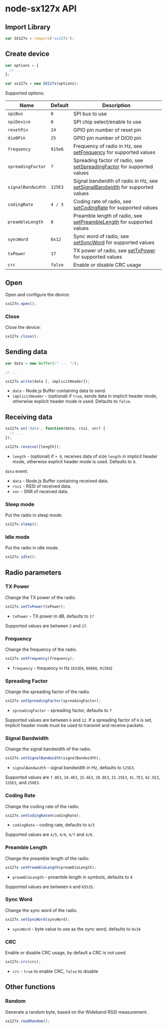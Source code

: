 # node-sx127x API

## Import Library

```js
var SX127x = require('sx127x');
```

## Create device

```js
var options = {
  // ...
};

var sx127x = new SX127x(options);
```

Supported options:

| Name | Default | Description |
|------|---------|-------------|
| `spiBus` | `0` | SPI bus to use |
| `spiDevice` | `0` | SPI chip select/enable to use |
| `resetPin` | `24` | GPIO pin number of reset pin |
| `dio0Pin` | `25` | GPIO pin number of DIO0 pin |
| `frequency` | `915e6` | Frequency of radio in Hz, see [setFrequency](#frequency) for supported values |
| `spreadingFactor` | `7` | Spreading factor of radio, see [setSpreadingFactor](#spreading-factor) for supported values  |
| `signalBandwidth` | `125E3` | Signal bandwidth of radio in Hz, see [setSignalBandwidth](#signal-bandwidth) for supported values  |
| `codingRate` | `4 / 5` | Coding rate of radio, see [setCodingRate](#coding-rate) for supported values |
| `preambleLength` | `8` | Preamble length of radio, see [setPreambleLength](#preamble-length) for supported values |
| `syncWord` | `0x12` | Sync word of radio, see [setSyncWord](#sync-word) for supported values |
| `txPower` | `17` | TX power of radio, see [setTxPower](#tx-power) for supported values |
| `crc` | `false` | Enable or disable CRC usage |


## Open

Open and configure the device:

```js
sx127x.open();
```

### Close

Close the device:

```js
sx127x.close();
```

## Sending data

```js
var data = new Buffer(/* ... */);

// ...

sx127x.write(data [, implicitHeader]);
```

 * `data` - Node.js Buffer containing data to send.
 * `implicitHeader` - (optional) if `true`, sends data in implicit header mode, otherwise explicit header mode is used. Defaults to `false`.

## Receiving data

```js
sx127x.on('data', function(data, rssi, snr) {
  // ...
});

sx127x.receive([length]);
```

 * `length` - (optional) if `> 0`, receives data of size `length` in implicit header mode, otherwise explicit header mode is used. Defaults to `0`.

`data` event:

  * `data` - Node.js Buffer containing received data.
  * `rssi` - RSSI of received data.
  * `snr` - SNR of received data.

### Sleep mode

Put the radio in sleep mode.

```js
sx127x.sleep();
```

### Idle mode

Put the radio in idle mode.

```js
sx127x.idle();
```

## Radio parameters

### TX Power

Change the TX power of the radio.

```js
sx127x.setTxPower(txPower);
```
 * `txPower` - TX power in dB, defaults to `17`

 Supported values are between `2` and `17`.

### Frequency

Change the frequency of the radio.

```js
sx127x.setFrequency(frequency);
```
 * `frequency` - frequency in Hz (`433E6`, `866E6`, `915E6`)

### Spreading Factor

Change the spreading factor of the radio.

```js
sx127x.setSpreadingFactor(spreadingFactor);
```
 * `spreadingFactor` - spreading factor, defaults to `7`

Supported values are between `6` and `12`. If a spreading factor of `6` is set, implicit header mode must be used to transmit and receive packets.

### Signal Bandwidth

Change the signal bandwidth of the radio.

```js
sx127x.setSignalBandwidth(signalBandwidth);
```

 * `signalBandwidth` - signal bandwidth in Hz, defaults to `125E3`.

Supported values are `7.8E3`, `10.4E3`, `15.6E3`, `20.8E3`, `31.25E3`, `41.7E3`, `62.5E3`, `125E3`, and `250E3`.

### Coding Rate

Change the coding rate of the radio.

```js
sx127x.setCodingRate4(codingRate);
```

 * `codingRate` - coding rate, defaults to `4/5`

Supported values are `4/5`, `4/6`, `4/7` and `4/8`.

### Preamble Length

Change the preamble length of the radio.

```js
sx127x.setPreambleLength(preambleLength);
```

 * `preambleLength` - preamble length in symbols, defaults to `8`

Supported values are between `6` and `65535`.

### Sync Word

Change the sync word of the radio.

```js
sx127x.setSyncWord(syncWord);
```

 * `syncWord` - byte value to use as the sync word, defaults to `0x34`

### CRC

Enable or disable CRC usage, by default a CRC is not used.

```js
sx127x.crc(crc);
```

 * `crc` - `true` to enable CRC, `false` to disable

## Other functions

### Random

Generate a random byte, based on the Wideband RSSI measurement.

```js
sx127x.readRandom();
```
